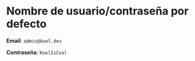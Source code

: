 # Nombre de usuario/contraseña por defecto

__Email__: `admin@koel.dev`

__Contraseña__: `KoelIsCool`
